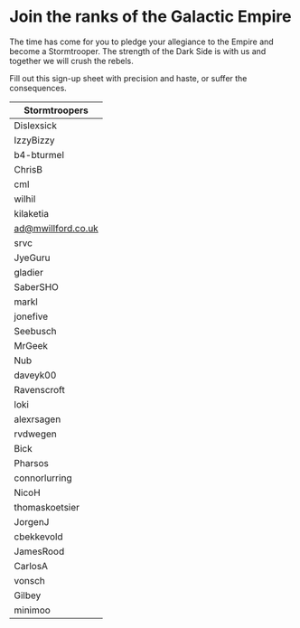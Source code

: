 # Join the ranks of the Galactic Empire

The time has come for you to pledge your allegiance to the Empire and become a Stormtrooper. The strength of the Dark Side is with us and together we will crush the rebels.

Fill out this sign-up sheet with precision and haste, or suffer the consequences.

| Stormtroopers |
| ------------- |
| Dislexsick |
| IzzyBizzy |
| b4-bturmel |
| ChrisB |
| cml |
| wilhil |
| kilaketia |
| ad@mwillford.co.uk |
| srvc |
| JyeGuru |
| gladier |
| SaberSHO |
| markl |
| jonefive |
| Seebusch |
| MrGeek |
| Nub |
| daveyk00 |
| Ravenscroft |
| loki |
| alexrsagen |
| rvdwegen |
| Bick |
| Pharsos |
| connorlurring |
| NicoH |
| thomaskoetsier |
| JorgenJ |
| cbekkevold |
| JamesRood |
| CarlosA |
| vonsch |
| Gilbey |
| minimoo |
